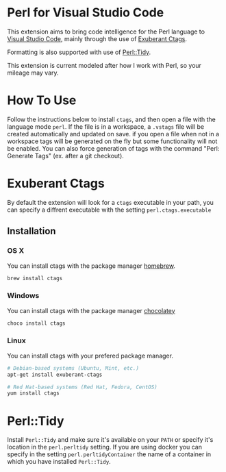 # Perl for Visual Studio Code

This extension aims to bring code intelligence for the Perl language to [Visual Studio Code](https://code.visualstudio.com/), mainly through the use of [Exuberant Ctags](http://ctags.sourceforge.net/).

Formatting is also supported with use of [Perl::Tidy](https://metacpan.org/pod/distribution/Perl-Tidy/lib/Perl/Tidy.pod).

This extension is current modeled after how I work with Perl, so your mileage may vary.

# How To Use

Follow the instructions below to install `ctags`, and then open a file with the language mode `perl`. If the file is in a workspace, a `.vstags` file will be created automatically and updated on save. if you open a file when not in a workspace tags will be generated on the fly but some functionality will not be enabled. You can also force generation of tags with the command "Perl: Generate Tags" (ex. after a git checkout).

# Exuberant Ctags

By default the extension will look for a `ctags` executable in your path, you can specify a diffrent executable with the setting `perl.ctags.executable`

## Installation

### OS X

You can install ctags with the package manager [homebrew](http://brew.sh/).

```sh
brew install ctags
```

### Windows

You can install ctags with the package manager [chocolatey](https://chocolatey.org/)

```sh
choco install ctags
```

### Linux

You can install ctags with your prefered package manager.

```sh
# Debian-based systems (Ubuntu, Mint, etc.)
apt-get install exuberant-ctags

# Red Hat-based systems (Red Hat, Fedora, CentOS)
yum install ctags
```

# Perl::Tidy

Install `Perl::Tidy` and make sure it's available on your `PATH` or specify it's location in the `perl.perltidy` setting. If you are using docker you can specify in the setting `perl.perltidyContainer` the name of a container in which you have installed `Perl::Tidy`.
